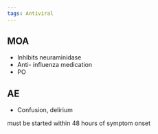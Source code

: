 ```yaml
---
tags: Antiviral
---
```

## MOA 
- Inhibits neuraminidase
- Anti- influenza medication
- PO
## AE 
- Confusion, delirium

must be started within 48 hours of symptom onset